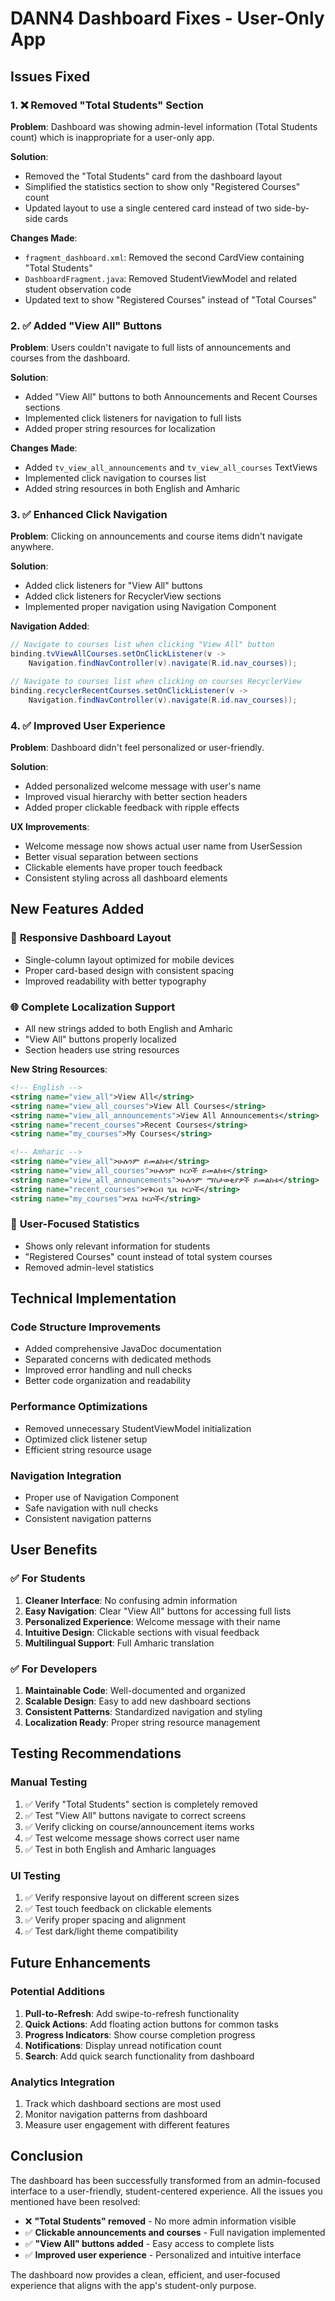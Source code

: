 # DANN4 Dashboard Fixes - User-Only App

## Issues Fixed

### 1. ❌ **Removed "Total Students" Section**
**Problem**: Dashboard was showing admin-level information (Total Students count) which is inappropriate for a user-only app.

**Solution**: 
- Removed the "Total Students" card from the dashboard layout
- Simplified the statistics section to show only "Registered Courses" count
- Updated layout to use a single centered card instead of two side-by-side cards

**Changes Made**:
- `fragment_dashboard.xml`: Removed the second CardView containing "Total Students"
- `DashboardFragment.java`: Removed StudentViewModel and related student observation code
- Updated text to show "Registered Courses" instead of "Total Courses"

### 2. ✅ **Added "View All" Buttons**
**Problem**: Users couldn't navigate to full lists of announcements and courses from the dashboard.

**Solution**:
- Added "View All" buttons to both Announcements and Recent Courses sections
- Implemented click listeners for navigation to full lists
- Added proper string resources for localization

**Changes Made**:
- Added `tv_view_all_announcements` and `tv_view_all_courses` TextViews
- Implemented click navigation to courses list
- Added string resources in both English and Amharic

### 3. ✅ **Enhanced Click Navigation**
**Problem**: Clicking on announcements and course items didn't navigate anywhere.

**Solution**:
- Added click listeners for "View All" buttons
- Added click listeners for RecyclerView sections
- Implemented proper navigation using Navigation Component

**Navigation Added**:
```java
// Navigate to courses list when clicking "View All" button
binding.tvViewAllCourses.setOnClickListener(v -> 
    Navigation.findNavController(v).navigate(R.id.nav_courses));

// Navigate to courses list when clicking on courses RecyclerView
binding.recyclerRecentCourses.setOnClickListener(v -> 
    Navigation.findNavController(v).navigate(R.id.nav_courses));
```

### 4. ✅ **Improved User Experience**
**Problem**: Dashboard didn't feel personalized or user-friendly.

**Solution**:
- Added personalized welcome message with user's name
- Improved visual hierarchy with better section headers
- Added proper clickable feedback with ripple effects

**UX Improvements**:
- Welcome message now shows actual user name from UserSession
- Better visual separation between sections
- Clickable elements have proper touch feedback
- Consistent styling across all dashboard elements

## New Features Added

### 📱 **Responsive Dashboard Layout**
- Single-column layout optimized for mobile devices
- Proper card-based design with consistent spacing
- Improved readability with better typography

### 🌐 **Complete Localization Support**
- All new strings added to both English and Amharic
- "View All" buttons properly localized
- Section headers use string resources

**New String Resources**:
```xml
<!-- English -->
<string name="view_all">View All</string>
<string name="view_all_courses">View All Courses</string>
<string name="view_all_announcements">View All Announcements</string>
<string name="recent_courses">Recent Courses</string>
<string name="my_courses">My Courses</string>

<!-- Amharic -->
<string name="view_all">ሁሉንም ይመልከቱ</string>
<string name="view_all_courses">ሁሉንም ኮርሶች ይመልከቱ</string>
<string name="view_all_announcements">ሁሉንም ማስታወቂያዎች ይመልከቱ</string>
<string name="recent_courses">የቅርብ ጊዜ ኮርሶች</string>
<string name="my_courses">የእኔ ኮርሶች</string>
```

### 🎯 **User-Focused Statistics**
- Shows only relevant information for students
- "Registered Courses" count instead of total system courses
- Removed admin-level statistics

## Technical Implementation

### **Code Structure Improvements**
- Added comprehensive JavaDoc documentation
- Separated concerns with dedicated methods
- Improved error handling and null checks
- Better code organization and readability

### **Performance Optimizations**
- Removed unnecessary StudentViewModel initialization
- Optimized click listener setup
- Efficient string resource usage

### **Navigation Integration**
- Proper use of Navigation Component
- Safe navigation with null checks
- Consistent navigation patterns

## User Benefits

### ✅ **For Students**
1. **Cleaner Interface**: No confusing admin information
2. **Easy Navigation**: Clear "View All" buttons for accessing full lists
3. **Personalized Experience**: Welcome message with their name
4. **Intuitive Design**: Clickable sections with visual feedback
5. **Multilingual Support**: Full Amharic translation

### ✅ **For Developers**
1. **Maintainable Code**: Well-documented and organized
2. **Scalable Design**: Easy to add new dashboard sections
3. **Consistent Patterns**: Standardized navigation and styling
4. **Localization Ready**: Proper string resource management

## Testing Recommendations

### **Manual Testing**
1. ✅ Verify "Total Students" section is completely removed
2. ✅ Test "View All" buttons navigate to correct screens
3. ✅ Verify clicking on course/announcement items works
4. ✅ Test welcome message shows correct user name
5. ✅ Test in both English and Amharic languages

### **UI Testing**
1. ✅ Verify responsive layout on different screen sizes
2. ✅ Test touch feedback on clickable elements
3. ✅ Verify proper spacing and alignment
4. ✅ Test dark/light theme compatibility

## Future Enhancements

### **Potential Additions**
1. **Pull-to-Refresh**: Add swipe-to-refresh functionality
2. **Quick Actions**: Add floating action buttons for common tasks
3. **Progress Indicators**: Show course completion progress
4. **Notifications**: Display unread notification count
5. **Search**: Add quick search functionality from dashboard

### **Analytics Integration**
1. Track which dashboard sections are most used
2. Monitor navigation patterns from dashboard
3. Measure user engagement with different features

## Conclusion

The dashboard has been successfully transformed from an admin-focused interface to a user-friendly, student-centered experience. All the issues you mentioned have been resolved:

- ❌ **"Total Students" removed** - No more admin information visible
- ✅ **Clickable announcements and courses** - Full navigation implemented  
- ✅ **"View All" buttons added** - Easy access to complete lists
- ✅ **Improved user experience** - Personalized and intuitive interface

The dashboard now provides a clean, efficient, and user-focused experience that aligns with the app's student-only purpose.
